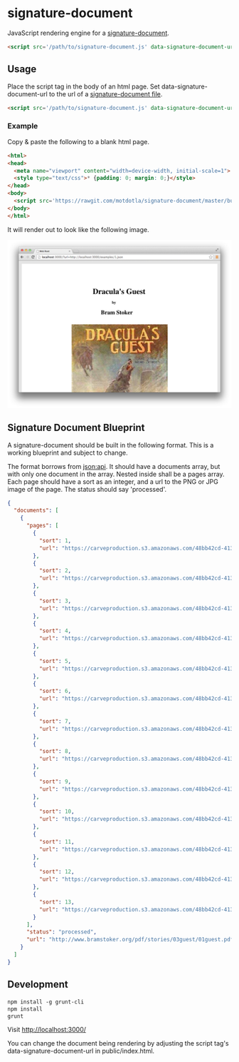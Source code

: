 # signature-document

JavaScript rendering engine for a [signature-document](https://github.com/motdotla/signature-document#signature-document-blueprint).

```html
<script src='/path/to/signature-document.js' data-signature-document-url="http://example.com/path/to/signature/document.json"></script>
```


## Usage

Place the script tag in the body of an html page. Set data-signature-document-url to the url of a [signature-document file](https://github.com/motdotla/signature-document#signature-document-blueprint).

```html
<script src='/path/to/signature-document.js' data-signature-document-url="http://example.com/path/to/signature/document.json"></script>
```

### Example

Copy & paste the following to a blank html page.

```html
<html>
<head>
  <meta name="viewport" content="width=device-width, initial-scale=1">
  <style type="text/css">* {padding: 0; margin: 0;}</style>
</head>
<body>
  <script src='https://rawgit.com/motdotla/signature-document/master/build/signature-document.min.js' data-signature-document-url="http://signature-api.herokuapp.com/api/v0/documents/8abddacd-2bb0-498c-b4f6-e3259d7edb35.json"></script>
</body>
</html>
```

It will render out to look like the following image.

<img src="https://raw.githubusercontent.com/motdotla/signature-document/master/signature-document.png" alt="signature-document" />

## Signature Document Blueprint

A signature-document should be built in the following format. This is a working blueprint and subject to change.

The format borrows from [json:api](http://jsonapi.org/). It should have a documents array, but with only one document in the array. Nested inside shall be a pages array. Each page should have a sort as an integer, and a url to the PNG or JPG image of the page. The status should say 'processed'. 

```json
{
  "documents": [
    {
      "pages": [
        {
          "sort": 1,
          "url": "https://carveproduction.s3.amazonaws.com/48bb42cd-413b-4859-7173-a2e90b41f9fb/1.png"
        },
        {
          "sort": 2,
          "url": "https://carveproduction.s3.amazonaws.com/48bb42cd-413b-4859-7173-a2e90b41f9fb/2.png"
        },
        {
          "sort": 3,
          "url": "https://carveproduction.s3.amazonaws.com/48bb42cd-413b-4859-7173-a2e90b41f9fb/3.png"
        },
        {
          "sort": 4,
          "url": "https://carveproduction.s3.amazonaws.com/48bb42cd-413b-4859-7173-a2e90b41f9fb/4.png"
        },
        {
          "sort": 5,
          "url": "https://carveproduction.s3.amazonaws.com/48bb42cd-413b-4859-7173-a2e90b41f9fb/5.png"
        },
        {
          "sort": 6,
          "url": "https://carveproduction.s3.amazonaws.com/48bb42cd-413b-4859-7173-a2e90b41f9fb/6.png"
        },
        {
          "sort": 7,
          "url": "https://carveproduction.s3.amazonaws.com/48bb42cd-413b-4859-7173-a2e90b41f9fb/7.png"
        },
        {
          "sort": 8,
          "url": "https://carveproduction.s3.amazonaws.com/48bb42cd-413b-4859-7173-a2e90b41f9fb/8.png"
        },
        {
          "sort": 9,
          "url": "https://carveproduction.s3.amazonaws.com/48bb42cd-413b-4859-7173-a2e90b41f9fb/9.png"
        },
        {
          "sort": 10,
          "url": "https://carveproduction.s3.amazonaws.com/48bb42cd-413b-4859-7173-a2e90b41f9fb/10.png"
        },
        {
          "sort": 11,
          "url": "https://carveproduction.s3.amazonaws.com/48bb42cd-413b-4859-7173-a2e90b41f9fb/11.png"
        },
        {
          "sort": 12,
          "url": "https://carveproduction.s3.amazonaws.com/48bb42cd-413b-4859-7173-a2e90b41f9fb/12.png"
        },
        {
          "sort": 13,
          "url": "https://carveproduction.s3.amazonaws.com/48bb42cd-413b-4859-7173-a2e90b41f9fb/13.png"
        }
      ],
      "status": "processed",
      "url": "http://www.bramstoker.org/pdf/stories/03guest/01guest.pdf",
    }
  ]
}
```

## Development

```
npm install -g grunt-cli
npm install
grunt
```

Visit <http://localhost:3000/>

You can change the document being rendering by adjusting the script tag's data-signature-document-url in public/index.html.
